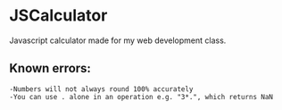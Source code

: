 # JSCalculator
Javascript calculator made for my web development class.

## Known errors:
    -Numbers will not always round 100% accurately
    -You can use . alone in an operation e.g. "3*.", which returns NaN
